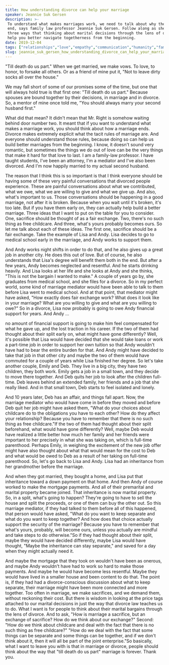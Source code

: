 ```yaml
---
title: How understanding divorce can help your marriage
speaker: Jeannie Suk Gersen
description: >-
 To understand what makes marriages work, we need to talk about why they sometimes
 end, says family law professor Jeannie Suk Gersen. Follow along as she lays out
 three ways that thinking about marital decisions through the lens of divorce can
 help you better navigate togetherness from the beginning.
date: 2019-12-04
tags: ["relationships","love","empathy","communication","humanity","family","collaboration"]
slug: jeannie_suk_gersen_how_understanding_divorce_can_help_your_marriage
---
```


"Till death do us part." When we get married, we make vows. To love, to honor, to forsake
all others. Or as a friend of mine put it, "Not to leave dirty socks all over the
house."

We may fall short of some of our promises some of the time, but one that will always hold
true is that first one: "Till death do us part." Because spouses are bound together by
their decisions, in marriage and in divorce. So, a mentor of mine once told me, "You should
always marry your second husband first."

What did that mean? It didn't mean that Mr. Right is somehow waiting behind door number
two. It meant that if you want to understand what makes a marriage work, you should think
about how a marriage ends. Divorce makes extremely explicit what the tacit rules of
marriage are. And everyone should understand those rules, because doing so can help us
build better marriages from the beginning. I know, it doesn't sound very romantic, but
sometimes the things we do out of love can be the very things that make it hard for that
love to last. I am a family-law professor. I have taught students, I've been an attorney,
I'm a mediator and I've also been divorced. And I'm now happily married to my actual
second husband.

The reason that I think this is so important is that I think everyone should be having
some of these very painful conversations that divorced people experience. These are
painful conversations about what we contributed, what we owe, what we are willing to give
and what we give up. And also, what's important to us. Those conversations should be
happening in a good marriage, not after it is broken. Because when you wait until it's
broken, it's too late. But if you have them early on, they can actually help build a
better marriage. Three ideas that I want to put on the table for you to consider. One,
sacrifice should be thought of as a fair exchange. Two, there's no such thing as free
childcare. And three, what's yours probably becomes ours. So let me talk about each of
these ideas. The first one, sacrifice should be a fair exchange. Take the example of Lisa
and Andy. Lisa decides to go to medical school early in the marriage, and Andy works to
support them.

And Andy works night shifts in order to do that, and he also gives up a great job in
another city. He does this out of love. But of course, he also understands that Lisa's
degree will benefit them both in the end. But after a few years, Andy becomes neglected
and resentful. And he starts drinking heavily. And Lisa looks at her life and she looks at
Andy and she thinks, "This is not the bargain I wanted to make." A couple of years go by,
she graduates from medical school, and she files for a divorce. So in my perfect world,
some kind of marriage mediator would have been able to talk to them before Lisa went to
medical school. And at that point, that mediator might have asked, "How exactly does fair
exchange work? What does it look like in your marriage? What are you willing to give and
what are you willing to owe?" So in a divorce, Lisa now probably is going to owe Andy
financial support for years. And Andy ...

no amount of financial support is going to make him feel compensated for what he gave up,
and the lost traction in his career. If the two of them had thought about their split early
on, what might have gone differently? Well, it's possible that Lisa would have decided
that she would take loans or work a part-time job in order to support her own tuition so
that Andy wouldn't have had to bear the entire burden for that. And Andy might have
decided to take that job in that other city and maybe the two of them would have commuted
for a couple of years while Lisa finished her degree. So let's take another couple, Emily
and Deb. They live in a big city, they have two children, they both work. Emily gets a job
in a small town, and they decide to move there together. And Deb quits her job to look
after the children full-time. Deb leaves behind an extended family, her friends and a job
that she really liked. And in that small town, Deb starts to feel isolated and
lonely.

And 10 years later, Deb has an affair, and things fall apart. Now, the marriage mediator
who would have come in before they moved and before Deb quit her job might have asked
them, "What do your choices about childcare do to the obligations you have to each other?
How do they affect your relationship? Because you have to remember that there is no such
thing as free childcare."If the two of them had thought about their split beforehand, what
would have gone differently? Well, maybe Deb would have realized a little better how much
her family and her friends were important to her precisely in what she was taking on,
which is full-time parenthood. Perhaps Emily, in weighing the excitement of the new job
offer might have also thought about what that would mean for the cost to Deb and what
would be owed to Deb as a result of her taking on full-time parenthood. So, let's go back
to Lisa and Andy. Lisa had an inheritance from her grandmother before the
marriage.

And when they got married, they bought a home, and Lisa put that inheritance toward a down
payment on that home. And then Andy of course worked to make the mortgage payments. And
all of their premarital and marital property became joined. That inheritance is now
marital property. So, in a split, what's going to happen? They're going to have to sell
the house and split the proceeds, or one of them can buy the other out. So this marriage
mediator, if they had talked to them before all of this happened, that person would have
asked, "What do you want to keep separate and what do you want to keep together? And how
does that choice actually support the security of the marriage? Because you have to
remember that what's yours, probably, will become ours, unless you actually are mindful
and take steps to do otherwise."So if they had thought about their split, maybe they would
have decided differently, maybe Lisa would have thought, "Maybe the inheritance can stay
separate," and saved for a day when they might actually need it.

And maybe the mortgage that they took on wouldn't have been as onerous, and maybe Andy
wouldn't have had to work so hard to make those payments. And maybe he would have become
less resentful. Maybe they would have lived in a smaller house and been content to do
that. The point is, if they had had a divorce-conscious discussion about what to keep
separate, their marriage might have been more connected and more together. Too often in
marriage, we make sacrifices, and we demand them, without reckoning their cost. But there
is wisdom in looking at the price tags attached to our marital decisions in just the way
that divorce law teaches us to do. What I want is for people to think about their marital
bargains through the lens of divorce. And to ask, "How is marriage a sacrifice, but an
exchange of sacrifice? How do we think about our exchange?" Second: "How do we think about
childcare and deal with the fact that there is no such thing as free childcare?" "How do
we deal with the fact that some things can be separate and some things can be together,
and if we don't think about it, then it will all be part of the joint enterprise."So
basically, what I want to leave you with is that in marriage or divorce, people should
think about the way that "till death do us part" marriage is forever. Thank
you.

<!--
ad_duration=3.33
comment_count=13
event="TEDWomen 2019"
external_duration=0
external_start_time=0
intro_duration=11.82
is_subtitle_required="False"
is_talk_featured="True"
language="en"
language_swap="False"
native_language="en"
number_of_related_talks=6
number_of_speakers=1
number_of_subtitled_videos=16
number_of_tags=7
number_of_talk_download_languages=16
number_of_talk_more_resources=0
number_of_talk_recommendations=0
number_of_talks_take_actions=0
post_ad_duration=0.83
published_timestamp="2020-04-08 19:48:01"
recording_date="2019-12-04"
speaker_description="Legal scholar, writer"
speaker_is_published=1
speaker_name="Jeannie Suk Gersen"
talk_name="How understanding divorce can help your marriage"
talks_tags=["relationships","love","empathy","communication","humanity","family","collaboration"]
url_audio="https://download.ted.com/talks/JeannieSukGersen_2019W.mp3?apikey=acme-roadrunner"
url_photo_speaker="https://pe.tedcdn.com/images/ted/ee55688821434fdf72959ddeb4da0cc459ddd2e1_254x191.jpg"
url_photo_talk="https://s3.amazonaws.com/talkstar-photos/uploads/aedbe3ae-3c98-42e4-a93c-44ae37f2d655/JeannieSukGersen_2019W-embed.jpg"
url_webpage="https://www.ted.com/talks/jeannie_suk_gersen_how_understanding_divorce_can_help_your_marriage"
video_type_name="TED Stage Talk"
-->